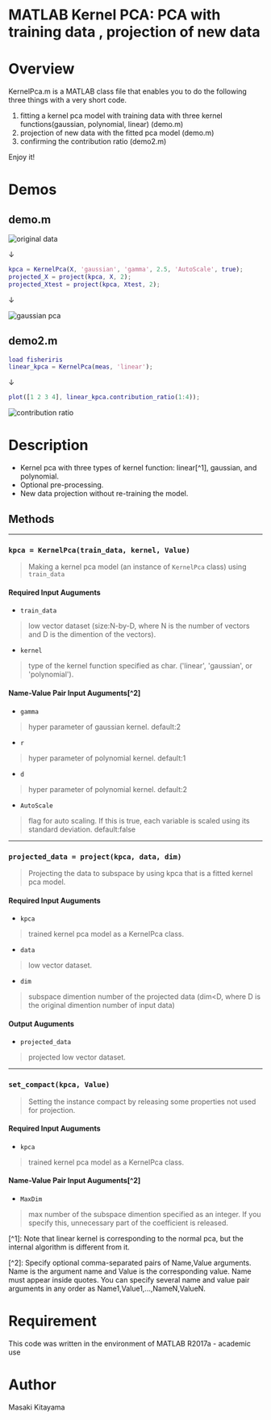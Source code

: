 ﻿MATLAB Kernel PCA: PCA with training data , projection of new data 
====

# Overview
KernelPca.m is a MATLAB class file that enables you to do the following three things with a very short code.
1. fitting a kernel pca model with training data with three kernel functions(gaussian, polynomial, linear) (demo.m)  
1. projection of new data with the fitted pca model (demo.m)  
1. confirming the contribution ratio (demo2.m)

Enjoy it!

# Demos
## demo.m

![original data](https://github.com/kitayama1234/MATLAB-Kernel-PCA/blob/master/image1.jpg)

↓

```matlab
kpca = KernelPca(X, 'gaussian', 'gamma', 2.5, 'AutoScale', true);  
projected_X = project(kpca, X, 2);  
projected_Xtest = project(kpca, Xtest, 2);
```

↓  

![gaussian pca](https://github.com/kitayama1234/MATLAB-Kernel-PCA/blob/master/image2.jpg)

## demo2.m

```matlab
load fisheriris
linear_kpca = KernelPca(meas, 'linear');
```
↓

```matlab
plot([1 2 3 4], linear_kpca.contribution_ratio(1:4));
```
![contribution ratio](https://github.com/kitayama1234/MATLAB-Kernel-PCA/blob/master/image3.jpg)



# Description

- Kernel pca with three types of kernel function: linear\[^1], gaussian, and polynomial.
- Optional pre-processing.
- New data projection without re-training the model.

## Methods

***

### `kpca = KernelPca(train_data, kernel, Value)`
> Making a kernel pca model (an instance of `KernelPca` class) using `train_data`

#### Required Input Auguments

- `train_data`
> low vector dataset (size:N-by-D, where N is the number of vectors and D is the dimention of the vectors).

- `kernel`
> type of the kernel function specified as char.
> ('linear', 'gaussian', or 'polynomial').

#### Name-Value Pair Input Auguments\[^2]

- `gamma`
> hyper parameter of gaussian kernel.
> default:2

- `r`
> hyper parameter of polynomial kernel.
> default:1

- `d`
> hyper parameter of polynomial kernel.
> default:2

- `AutoScale`
> flag for auto scaling.
> If this is true, each variable is scaled using its standard deviation.
> default:false

***

### `projected_data = project(kpca, data, dim)`
> Projecting the data to subspace by using kpca that is a fitted kernel pca model.

#### Required Input Auguments

- `kpca`
> trained kernel pca model as a KernelPca class.

- `data`
> low vector dataset.

- `dim`
> subspace dimention number of the projected data (dim<D, where D is the original dimention number of input data)

#### Output Auguments

- `projected_data`
> projected low vector dataset.

***

### `set_compact(kpca, Value)`
> Setting the instance compact by releasing some properties not used for projection.

#### Required Input Auguments

- `kpca`
> trained kernel pca model as a KernelPca class.

#### Name-Value Pair Input Auguments\[^2]

- `MaxDim`
> max number of the subspace dimention specified as an integer.
> If you specify this, unnecessary part of the coefficient is released.





\[^1]: Note that linear kernel is corresponding to the normal pca, but the internal algorithm is different from it.

\[^2]: Specify optional comma-separated pairs of Name,Value arguments. Name is the argument name and Value is the corresponding value. Name must appear inside quotes. You can specify several name and value pair arguments in any order as Name1,Value1,...,NameN,ValueN.


# Requirement
This code was written in the environment of MATLAB R2017a - academic use

# Author
Masaki Kitayama


